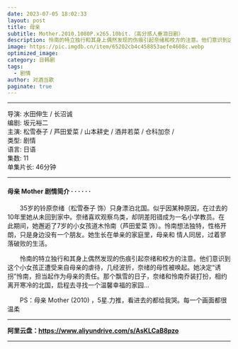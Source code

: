 ```yaml
---
date: 2023-07-05 18:02:33
layout: post
title: 母亲
subtitle: Mother.2010.1080P.x265.10bit.（高分感人垂泪日剧）
description: 怜南的特立独行和其身上偶然发现的伤痕引起奈绪和校方的注意。他们意识到这个小女孩正遭受来自母亲的虐待，几经波折，奈绪的母性被唤起。她决定“诱拐”怜南，担当起作为母亲的责任...
image: https://pic.imgdb.cn/item/65202cb4c458853aefe4608c.webp
optimized_image: 
category: 日韩剧
tags:
  - 剧情
author: 对酒当歌
paginate: true
---
```


---

导演: 水田伸生 / 长沼诚  
编剧: 坂元裕二  
主演: 松雪泰子 / 芦田爱菜 / 山本耕史 / 酒井若菜 / 仓科加奈 /  
类型: 剧情  
语言: 日语  
集数: 11  
单集片长: 46分钟  

---

#### 母亲 Mother 剧情简介 · · · · · ·

　　35岁的铃原奈绪（松雪泰子 饰）只身漂泊北国。似乎因某种原因，在过去的10年里她从未回到家中。奈绪喜欢观察鸟类，却阴差阳错成为一名小学教员。在此期间，她邂逅了7岁的小女孩道木怜南（芦田爱菜 饰）。怜南想法独特，性格开朗，只是身边没有一个朋友。她生长在单亲的家庭里，母亲和 情人同居，过着寥落破败的生活。

　　怜南的特立独行和其身上偶然发现的伤痕引起奈绪和校方的注意。他们意识到这个小女孩正遭受来自母亲的虐待，几经波折，奈绪的母性被唤起。她决定“诱拐”怜南，担当起作为母亲的责任。那个飘雪的日子，奈绪和怜南乔装打扮，相约离开寒冷的北国，启程去寻找一个温馨幸福的家园…

　　PS：母亲 Mother (2010) ，5星.力推，看进去的都给我哭。每一个画面都很温柔

---

**阿里云盘：<https://www.aliyundrive.com/s/AsKLCaB8pzo>**

---
